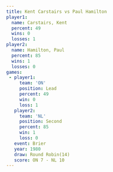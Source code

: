 ```yaml
---
title: Kent Carstairs vs Paul Hamilton
player1:               
  name: Carstairs, Kent
  percent: 49          
  wins: 0              
  losses: 1            
player2:               
  name: Hamilton, Paul 
  percent: 85          
  wins: 1              
  losses: 0            
games:
 - player1:        
     team: 'ON'    
     position: Lead
     percent: 49   
     win: 0        
     loss: 1       
   player2:          
     team: 'NL'      
     position: Second
     percent: 85     
     win: 1          
     loss: 0         
   event: Brier         
   year: 1980           
   draw: Round Robin(14)
   score: ON 7 - NL 10  
---
```

